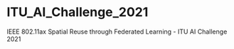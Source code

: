 # ITU_AI_Challenge_2021
IEEE 802.11ax Spatial Reuse through Federated Learning - ITU AI Challenge 2021
